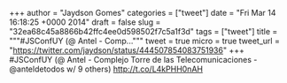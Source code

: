 
+++
author = "Jaydson Gomes"
categories = ["tweet"]
date = "Fri Mar 14 16:18:25 +0000 2014"
draft = false
slug = "32ea68c45a8866b42ffc4ee0d598502f7c5a1f3d"
tags = ["tweet"]
title = """#JSConfUY (@ Antel - Comp..."""
tweet = true
micro = true
tweet_url = "https://twitter.com/jaydson/status/444507854083751936"
+++
#JSConfUY (@ Antel - Complejo Torre de las Telecomunicaciones - @anteldetodos w/ 9 others) http://t.co/L4kPHH0nAH
